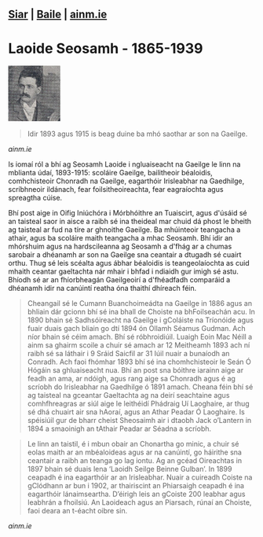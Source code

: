 [Siar](/daoine.xml) | [Baile](/index.html) | [ainm.ie](https://www.ainm.ie/Bio.aspx?ID=25)
------------------
# Laoide Seosamh - 1865-1939

![](/pic/laoide.png)

> Idir 1893 agus 1915 is beag duine ba mhó saothar ar son na Gaeilge.

*ainm.ie*

Is iomaí ról a bhí ag Seosamh Laoide i ngluaiseacht na Gaeilge le linn na
mblianta údaí, 1893-1915: scoláire Gaeilge, bailitheoir béaloidis, comhchisteoir
Chonradh na Gaeilge, eagarthóir Irisleabhar na Gaedhilge, scríbhneoir ildánach,
fear foilsitheoireachta, fear eagraíochta agus spreagtha cúise.


Bhí post aige in Oifig Iniúchóra i Mórbhóithre an Tuaiscirt, agus d'úsáid
sé an taisteal saor in aisce a raibh sé ina theideal mar chuid dá phost le
bheith ag taisteal ar fud na tíre ar ghnoithe Gaeilge. Ba mhúinteoir
teangacha a athair, agus ba scoláire maith teangacha a mhac Seosamh. Bhí
idir an mhórshuim agus na hardscileanna ag Seosamh a d'fhág ar a chumas
sarobair a dhéanamh ar son na Gaeilge sna ceantair a dtugadh sé cuairt
orthu. Thug sé leis scéalta agus ábhar béaloidis is teangeolaíochta as cuid
mhaith ceantar gaeltachta nár mhair i bhfad i ndiaidh gur imigh sé astu.
Bhíodh sé ar an fhíorbheagán Gaeilgeoirí a d'fhéadfadh comparáid a dhéanamh
idir na canúintí reatha óna thaithí dhíreach féin.

> Cheangail sé le Cumann Buanchoimeádta na Gaeilge in 1886 agus an bhliain
dár gcionn bhí sé ina bhall de Choiste na bhFoilseachán acu. In 1890 bhain
sé Sadhsóireacht na Gaeilge i gColáiste na Tríonóide agus fuair duais gach
bliain go dtí 1894 ón Ollamh Séamus Gudman. Ach níor bhain sé céim amach.
Bhí sé róbhroidiúil. Luaigh Eoin Mac Néill a ainm sa ghairm scoile a chuir
sé amach ar 12 Meitheamh 1893 ach ní raibh sé sa láthair i 9 Sráid Saicfil
ar 31 Iúil nuair a bunaíodh an Conradh. Ach faoi fhómhar 1893 bhí sé ina
chomhchisteoir le Seán Ó Hógáin sa ghluaiseacht nua. Bhí an post sna
bóithre iarainn aige ar feadh an ama, ar ndóigh, agus rang aige sa Chonradh
agus é ag scríobh do Irisleabhar na Gaedhilge ó 1891 amach. Cheana féin bhí
sé ag taisteal na gceantar Gaeltachta ag na deirí seachtaine agus
comhfhreagras ar siúl aige le leithéidí Phádraig Uí Laoghaire, ar thug sé
dhá chuairt air sna hAoraí, agus an Athar Peadar Ó Laoghaire. Is spéisiúil
gur de bharr cheist Sheosaimh air i dtaobh Jack o’Lantern in 1894 a
smaoinigh an tAthair Peadar ar Séadna a scríobh.

> Le linn an taistil, é i mbun obair an Chonartha go minic, a chuir sé
eolas maith ar an mbéaloideas agus ar na canúintí, go háirithe sna ceantair
a raibh an teanga go lag iontu. Ag an gcéad Oireachtas in 1897 bhain sé
duais lena ‘Laoidh Seilge Beinne Gulban’. In 1899 ceapadh é ina eagarthóir
ar an Irisleabhar. Nuair a cuireadh Coiste na gClódhann ar bun i 1902, ar
thairiscint an Phiarsaigh ceapadh é ina eagarthóir lánaimseartha. D’éirigh
leis an gCoiste 200 leabhar agus leabhrán a fhoilsiú. An Laoideach agus an
Piarsach, rúnaí an Choiste, faoi deara an t-éacht oibre sin.

*ainm.ie*
